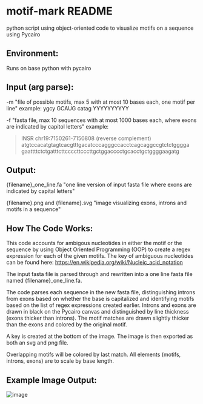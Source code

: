 # motif-mark README

python script using object-oriented code to visualize motifs on a sequence using Pycairo

## Environment:

Runs on base python with pycairo

## Input (arg parse):

-m "file of possible motifs, max 5 with at most 10 bases each, one motif per line"
example:
ygcy
GCAUG
catag
YYYYYYYYYY

-f "fasta file, max 10 sequences with at most 1000 bases each, where exons are indicated by capitol letters"
example:
>INSR chr19:7150261-7150808 (reverse complement)
atgtccacatgtagtcacgtttgacatcccagggccacctcagcaggccgtctctgggga
gaattttctctgatttcttccccttcccttgctggacccctgcacctgctggggaagatg

## Output:

{filename}_one_line.fa
"one line version of input fasta file where exons are indicated by capital letters"

{filename}.png and {filename}.svg
"image visualizing exons, introns and motifs in a sequence"

## How The Code Works:
This code accounts for ambigous nucleotides in either the motif or the sequence by using Object Oriented Programming (OOP) to create a regex expression for each of the given motifs. The key of ambiguous nucleotides can be found here: https://en.wikipedia.org/wiki/Nucleic_acid_notation

The input fasta file is parsed through and rewritten into a one line fasta file named {filename}_one_line.fa. 

The code parses each sequence in the new fasta file, distinguishing introns from exons based on whether the base is capitalized and identifying motifs based on the list of regex expressions created earlier. Introns and exons are drawn in black on the Pycairo canvas and distinguished by line thickness (exons thicker than introns). The motif matches are drawn slightly thicker than the exons and colored by the original motif.

A key is created at the bottom of the image. The image is then exported as both an svg and png file. 

Overlapping motifs will be colored by last match. All elements (motifs, introns, exons) are to scale by base length. 

## Example Image Output:
![image](https://user-images.githubusercontent.com/105182636/223596075-351d2290-79f8-4385-85e6-bd528c2593aa.png)

